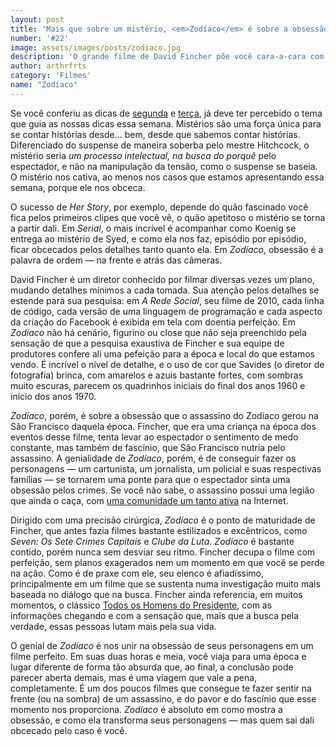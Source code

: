 ```yaml
---
layout: post
title: 'Mais que sobre um mistério, <em>Zodíaco</em> é sobre a obsessão que ele gera'
number: '#22'
image: assets/images/posts/zodiaco.jpg
description: 'O grande filme de David Fincher põe você cara-a-cara com um assassino.'
author: arthrfrts
category: 'Filmes'
name: "Zodíaco"
---
```


Se você conferiu as dicas de [segunda](her-story-e-estranho-porem-unico.html) e [terça](serial-faz-historia-a-cada-episodio.html), já deve ter percebido o tema que guia as nossas dicas essa semana. Mistérios são uma força única para se contar histórias desde… bem, desde que sabemos contar histórias. Diferenciado do suspense de maneira soberba pelo mestre Hitchcock, o mistério seria _um processo intelectual, na busca do porquê_ pelo espectador, e não na manipulação da tensão, como o suspense se baseia. O mistério nos cativa, ao menos nos casos que estamos apresentando essa semana, porque ele nos obceca.

O sucesso de _Her Story_, por exemplo, depende do quão fascinado você fica pelos primeiros clipes que você vê, o quão apetitoso o mistério se torna a partir dali. Em _Serial_, o mais incrível é acompanhar como Koenig se entrega ao mistério de Syed, e como ela nos faz, episódio por episódio, ficar obcecados pelos detalhes tanto quanto ela. Em _Zodíaco_, obsessão é a palavra de ordem — na frente e atrás das câmeras.

David Fincher é um diretor conhecido por filmar diversas vezes um plano, mudando detalhes mínimos a cada tomada. Sua atenção pelos detalhes se estende para sua pesquisa: em _A Rede Social_, seu filme de 2010, cada linha de código, cada versão de uma linguagem de programação e cada aspecto da criação do Facebook é exibida em tela com doentia perfeição. Em _Zodíaco_ não há cenário, figurino ou close que não seja preenchido pela sensação de que a pesquisa exaustiva de Fincher e sua equipe de produtores confere ali uma pefeição para a época e local do que estamos vendo. É incrível o nível de detalhe, e o uso de cor que Savides (o diretor de fotografia) brinca, com amarelos e azuis bastante fortes, com sombras muito escuras, parecem os quadrinhos iniciais do final dos anos 1960 e início dos anos 1970.

_Zodíaco_, porém, é sobre a obsessão que o assassino do Zodíaco gerou na São Francisco daquela época. Fincher, que era uma criança na época dos eventos desse filme, tenta levar ao espectador o sentimento de medo constante, mas também de fascínio, que São Francisco nutria pelo assassino. A genialidade de _Zodíaco_, porém, é de conseguir fazer os personagens — um cartunista, um jornalista, um policial e suas respectivas famílias — se tornarem uma ponte para que o espectador sinta uma obsessão pelos crimes. Se você não sabe, o assassino possui uma legião que ainda o caça, com [uma comunidade um tanto ativa](http://reddit.com/r/zodiackiller) na Internet.

Dirigido com uma precisão cirúrgica, _Zodíaco_ é o ponto de maturidade de Fincher, que antes fazia filmes bastante estilizados e excêntricos, como _Seven: Os Sete Crimes Capitais_ e _Clube da Luta_. _Zodíaco_ é bastante contido, porém nunca sem desviar seu ritmo. Fincher decupa o filme com perfeição, sem planos exagerados nem um momento em que você se perde na ação. Como é de praxe com ele, seu elenco é afiadíssimo, principalmente em um filme que se sustenta numa investigação muito mais baseada no diálogo que na busca. Fincher ainda referencia, em muitos momentos, o clássico [Todos os Homens do Presidente](todos-os-homens-do-presidente.html), com as informações chegando e com a sensação que, mais que a busca pela verdade, essas pessoas lutam mais pela sua vida.

O genial de _Zodíaco_ é nos unir na obsessão de seus personagens em um filme perfeito. Em suas duas horas e meia, você viaja para uma época e lugar diferente de forma tão absurda que, ao final, a conclusão pode parecer aberta demais, mas é uma viagem que vale a pena, completamente. É um dos poucos filmes que consegue te fazer sentir na frente (ou na sombra) de um assassino, e do pavor e do fascínio que esse momento nos proporciona. _Zodíaco_ é absoluto em como mostra a obsessão, e como ela transforma seus personagens — mas quem sai dali obcecado pelo caso é você.
